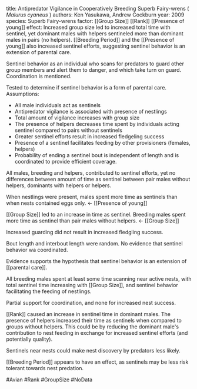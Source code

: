title: Antipredator Vigilance in Cooperatively Breeding Superb Fairy-wrens ( <i>Malurus cyaneus</i> )
authors: Ken Yasukawa, Andrew Cockburn
year: 2009
species: Superb Fairy-wrens
factor: [[Group Size]] [[Rank]] [[Presence of young]] 
effect: Increased group size led to increased total time with sentinel, yet dominant males with helpers sentineled more than dominant males in pairs (no helpers). [[Breeding Period]] and the [[Presence of young]] also increased sentinel efforts, suggesting sentinel behavior is an extension of parental care.

Sentinel behavior as an individual who scans for predators to guard other group members and alert them to danger, and which take turn on guard. Coordination is mentioned.

Tested to determine if sentinel behavior is a form of parental care. Assumptions:
- All male individuals act as sentinels
- Antipredator vigilance is associated with presence of nestlings
- Total amount of vigilance increases with group size
- The presence of helpers decreases time spent by individuals acting sentinel compared to pairs without sentinels
- Greater sentinel efforts result in increased fledgeling success
- Presence of a sentinel facilitates feeding by other provisioners (females, helpers)
- Probability of ending a sentinel bout is independent of length and is coordinated to provide efficient coverage.

All males, breeding and helpers, contributed to sentinel efforts, yet no differences between amount of time as sentinel between pair males without helpers, dominants with helpers or helpers.

When nestlings were present, males spent more time as sentinels than when nests contained eggs only. <- [[Presence of young]]

[[Group Size]] led to an increase in time as sentinel.
Breeding males spent more time as sentinel than pair males without helpers. <- [[Group Size]]

Increased guarding did not result in increased fledgling success.

Bout length and interbout length were random. 
No evidence that sentinel behavior wa coordinated.

Evidence supports the hypothesis that sentinel behavior is an extension of [[parental care]]. 

All breeding males spent at least some time scanning near active nests, with total sentinel time increasing with [[Group Size]], and sentinel behavior facilitating the feeding of nestlings.

Partial support for coordination, and none for increased nest success.

[[Rank]] caused an increase in sentinel time in dominant males. The presence of helpers increased their time as sentinels when compared to groups without helpers. This could be by reducing the dominant male's contribution to nest feeding in exchange for increased sentinel efforts (and potentially quality).

Sentinels near nests could make nest discovery by predators less likely.

[[Breeding Period]] appears to have an effect, as sentinels may be less risk tolerant towards nest predation.

#Avian #Rank #GroupSize #NoData 


